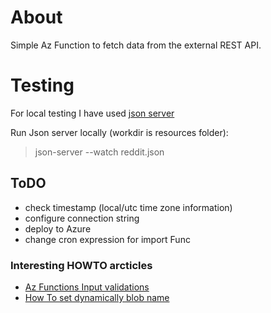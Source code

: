 # About

Simple Az Function to fetch data from the external REST API.

# Testing 

For local testing I have used [json server](https://www.npmjs.com/package/json-server)

Run Json server locally (workdir is resources folder): 
>json-server --watch reddit.json

## ToDO

- check timestamp (local/utc time zone information) 
- configure connection string 
- deploy to Azure 
- change cron expression for import Func 

### Interesting HOWTO arcticles

- [Az Functions Input validations](https://www.tomfaltesek.com/azure-functions-input-validation/)
- [How To set dynamically blob name](https://www.davidguida.net/how-to-dynamically-set-blob-name-in-an-azure-function/)

